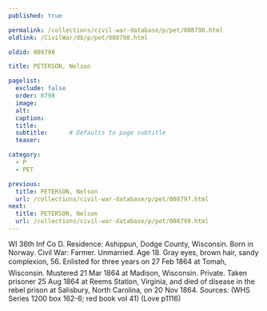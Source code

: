 ```yaml
---
published: true

permalink: /collections/civil-war-database/p/pet/008798.html
oldlink: /CivilWar/db/p/pet/008798.html

oldid: 008798

title: PETERSON, Nelson

pagelist:
  exclude: false
  order: 8798
  image: 
  alt:
  caption:
  title:
  subtitle:      # Defaults to page subtitle
  teaser:

category: 
  - P 
  - PET

previous:
  title: PETERSON, Nelson
  url: /collections/civil-war-database/p/pet/008797.html  
next:
  title: PETERSON, Nelson
  url: /collections/civil-war-database/p/pet/008799.html   
---
```

WI 36th Inf Co D. Residence: Ashippun, Dodge County, Wisconsin. Born in Norway. Civil War: Farmer. Unmarried. Age 18. Gray eyes, brown hair, sandy complexion, 5&#146;6&#148;. Enlisted for three years on 27 Feb 1864 at Tomah, Wisconsin. Mustered 21 Mar 1864 at Madison, Wisconsin. Private. Taken prisoner 25 Aug 1864 at Reems Station, Virginia, and died of disease in the rebel prison at Salisbury, North Carolina, on 20 Nov 1864. Sources: (WHS Series 1200 box 162-6; red book vol 41) (Love p1116)